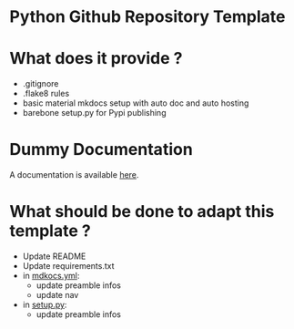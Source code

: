 # Python Github Repository Template 

# What does it provide ?

- .gitignore
- .flake8 rules
- basic material mkdocs setup with auto doc and auto hosting
- barebone setup.py for Pypi publishing


# Dummy Documentation

A documentation is available [here](https://spfluosmlm.github.io/Template/).


# What should be done to adapt this template ?

- Update README
- Update requirements.txt
- in [mdkocs.yml](mkdocs.yml):
    - update preamble infos
    - update nav
- in [setup.py](setup.py):
    - update preamble infos


